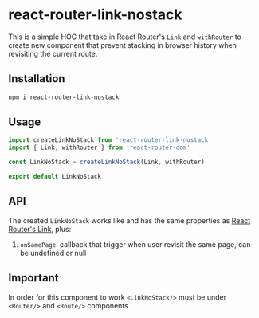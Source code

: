 # react-router-link-nostack

This is a simple HOC that take in React Router's `Link` and `withRouter` to create new component that prevent stacking in browser history when revisiting the current route.

## Installation

```bash
npm i react-router-link-nostack
```

## Usage

```jsx
import createLinkNoStack from 'react-router-link-nostack'
import { Link, withRouter } from 'react-router-dom'

const LinkNoStack = createLinkNoStack(Link, withRouter)

export default LinkNoStack

```

## API

The created `LinkNoStack` works like and has the same properties as [React Router's Link](https://reacttraining.com/react-router/web/api/Link), plus:

1. `onSamePage`: callback that trigger when user revisit the same page, can be undefined or null

## Important

In order for this component to work `<LinkNoStack/>` must be under `<Router/>` and `<Route/>` components
